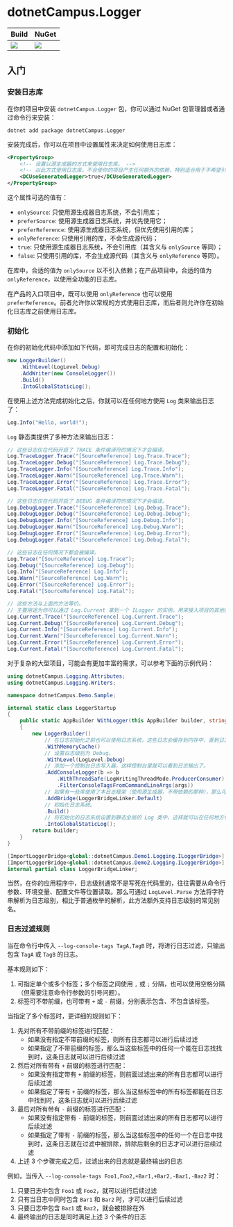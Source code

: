# dotnetCampus.Logger

| Build | NuGet |
|--|--|
|![](https://github.com/dotnet-campus/dotnetCampus.Logger/workflows/.NET%20Core/badge.svg)|[![](https://img.shields.io/nuget/v/dotnetCampus.Logger.svg)](https://www.nuget.org/packages/dotnetCampus.Logger)|

## 入门

### 安装日志库

在你的项目中安装 `dotnetCampus.Logger` 包，你可以通过 NuGet 包管理器或者通过命令行来安装：

```shell
dotnet add package dotnetCampus.Logger
```

安装完成后，你可以在项目中设置属性来决定如何使用日志库：

```xml
<PropertyGroup>
    <!-- 设置以源生成器的方式来使用日志库。 -->
    <!-- 以此方式使用日志库，不会使你的项目产生任何额外的依赖，特别适合用于不希望引入额外依赖的库项目。 -->
    <DCUseGeneratedLogger>true</DCUseGeneratedLogger>
</PropertyGroup>
```

这个属性可选的值有：

- `onlySource`: 只使用源生成器日志系统，不会引用库；
- `preferSource`: 使用源生成器日志系统，并优先使用它；
- `preferReference`: 使用源生成器日志系统，但优先使用引用的库；
- `onlyReference`: 只使用引用的库，不会生成源代码；
- `true`: 只使用源生成器日志系统，不会引用库（其含义与 `onlySource` 等同）；
- `false`: 只使用引用的库，不会生成源代码（其含义与 `onlyReference` 等同）。

在库中，合适的值为 `onlySource` 以不引入依赖；在产品项目中，合适的值为 `onlyReference`，以使用全功能的日志库。

在产品的入口项目中，既可以使用 `onlyReference` 也可以使用 `preferReference`。前者允许你以常规的方式使用日志库，而后者则允许你在初始化日志库之前使用日志库。

### 初始化

在你的初始化代码中添加如下代码，即可完成日志的配置和初始化：

```csharp
new LoggerBuilder()
    .WithLevel(LogLevel.Debug)
    .AddWriter(new ConsoleLogger())
    .Build()
    .IntoGlobalStaticLog();
```

在使用上述方法完成初始化之后，你就可以在任何地方使用 `Log` 类来输出日志了：

```csharp
Log.Info("Hello, world!");
```

`Log` 静态类提供了多种方法来输出日志：

```csharp
// 这些日志仅在代码开启了 TRACE 条件编译符的情况下才会编译。
Log.TraceLogger.Trace("[SourceReference] Log.Trace.Trace");
Log.TraceLogger.Debug("[SourceReference] Log.Trace.Debug");
Log.TraceLogger.Info("[SourceReference] Log.Trace.Info");
Log.TraceLogger.Warn("[SourceReference] Log.Trace.Warn");
Log.TraceLogger.Error("[SourceReference] Log.Trace.Error");
Log.TraceLogger.Fatal("[SourceReference] Log.Trace.Fatal");

// 这些日志仅在代码开启了 DEBUG 条件编译符的情况下才会编译。
Log.DebugLogger.Trace("[SourceReference] Log.Debug.Trace");
Log.DebugLogger.Debug("[SourceReference] Log.Debug.Debug");
Log.DebugLogger.Info("[SourceReference] Log.Debug.Info");
Log.DebugLogger.Warn("[SourceReference] Log.Debug.Warn");
Log.DebugLogger.Error("[SourceReference] Log.Debug.Error");
Log.DebugLogger.Fatal("[SourceReference] Log.Debug.Fatal");

// 这些日志在任何情况下都会被编译。
Log.Trace("[SourceReference] Log.Trace");
Log.Debug("[SourceReference] Log.Debug");
Log.Info("[SourceReference] Log.Info");
Log.Warn("[SourceReference] Log.Warn");
Log.Error("[SourceReference] Log.Error");
Log.Fatal("[SourceReference] Log.Fatal");

// 这些方法与上面的方法等价。
// 主要用途为你可以通过 Log.Current 拿到一个 ILogger 的实例，用来接入项目的其他部分。
Log.Current.Trace("[SourceReference] Log.Current.Trace");
Log.Current.Debug("[SourceReference] Log.Current.Debug");
Log.Current.Info("[SourceReference] Log.Current.Info");
Log.Current.Warn("[SourceReference] Log.Current.Warn");
Log.Current.Error("[SourceReference] Log.Current.Error");
Log.Current.Fatal("[SourceReference] Log.Current.Fatal");
```

对于复杂的大型项目，可能会有更加丰富的需求，可以参考下面的示例代码：

```csharp
using dotnetCampus.Logging.Attributes;
using dotnetCampus.Logging.Writers;

namespace dotnetCampus.Demo.Sample;

internal static class LoggerStartup
{
    public static AppBuilder WithLogger(this AppBuilder builder, string[] args)
    {
        new LoggerBuilder()
            // 在日志初始化之前也可以使用日志系统，这些日志会缓存到内存中，直到日志系统初始化完成后再使用。
            .WithMemoryCache()
            // 设置日志级别为 Debug。
            .WithLevel(LogLevel.Debug)
            // 添加一个控制台日志写入器，这样控制台里就可以看到日志输出了。
            .AddConsoleLogger(b => b
                .WithThreadSafe(LogWritingThreadMode.ProducerConsumer)
                .FilterConsoleTagsFromCommandLineArgs(args))
            // 如果有一些库使用了本日志框架（使用源生成器，不带依赖的那种），那么可以通过这个方法将它们的日志桥接到本日志框架中。
            .AddBridge(LoggerBridgeLinker.Default)
            // 初始化日志系统。
            .Build()
            // 将初始化的日志系统设置到静态全局的 Log 类中，这样就可以在任何地方使用 Log 类来输出日志了。
            .IntoGlobalStaticLog();
        return builder;
    }
}

[ImportLoggerBridge<global::dotnetCampus.Demo1.Logging.ILoggerBridge>]
[ImportLoggerBridge<global::dotnetCampus.Demo2.Logging.ILoggerBridge>]
internal partial class LoggerBridgeLinker;
```

当然，在你的应用程序中，日志级别通常不是写死在代码里的，往往需要从命令行参数、环境变量、配置文件等位置读取。那么可通过 `LogLevel.Parse` 方法将字符串解析为日志级别，相比于普通枚举的解析，此方法额外支持日志级别的常见别名。

### 日志过滤规则

当在命令行中传入 `--log-console-tags TagA,TagB` 时，将进行日志过滤，只输出包含 `TagA` 或 `TagB` 的日志。

基本规则如下：

1. 可指定单个或多个标签；多个标签之间使用 `,` 或 `;` 分隔，也可以使用空格分隔（但需要注意命令行参数的引号问题）。
1. 标签可不带前缀，也可带有 `+` 或 `-` 前缀，分别表示包含、不包含该标签。

当指定了多个标签时，更详细的规则如下：

1. 先对所有不带前缀的标签进行匹配：
    - 如果没有指定不带前缀的标签，则所有日志都可以进行后续过滤
    - 如果指定了不带前缀的标签，那么当这些标签中的任何一个能在日志找找到时，这条日志就可以进行后续过滤
2. 然后对所有带有 `+` 前缀的标签进行匹配：
    - 如果没有指定带有 `+` 前缀的标签，则前面过滤出来的所有日志都可以进行后续过滤
    - 如果指定了带有 `+` 前缀的标签，那么当这些标签中的所有标签都能在日志中找到时，这条日志就可以进行后续过滤
3. 最后对所有带有 `-` 前缀的标签进行匹配：
    - 如果没有指定带有 `-` 前缀的标签，则前面过滤出来的所有日志都可以进行后续过滤
    - 如果指定了带有 `-` 前缀的标签，那么当这些标签中的任何一个在日志中找到时，这条日志就在过滤中被排除，排除后剩余的日志才可以进行后续过滤
4. 上述 3 个步骤完成之后，过滤出来的日志就是最终输出的日志

例如，当传入 `--log-console-tags Foo1,Foo2,+Bar1,+Bar2,-Baz1,-Baz2` 时：

1. 只要日志中包含 `Foo1` 或 `Foo2`，就可以进行后续过滤
1. 只有当日志中同时包含 `Bar1` 和 `Bar2` 时，才可以进行后续过滤
1. 只要日志中包含 `Baz1` 或 `Baz2`，就会被排除在外
1. 最终输出的日志是同时满足上述 3 个条件的日志

